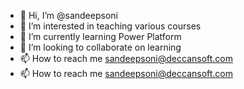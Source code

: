 - 👋 Hi, I’m @sandeepsoni
- 👀 I’m interested in teaching various courses
- 🌱 I’m currently learning Power Platform
- 💞️ I’m looking to collaborate on learning
- 📫 How to reach me sandeepsoni@deccansoft.com 
- 📫 How to reach me sandeepsoni@deccansoft.com 

<!---
sandeepsonihyd/sandeepsonihyd is a ✨ special ✨ repository because its `README.md` (this file) appears on your GitHub profile.
You can click the Preview link to take a look at your changes.
--->
